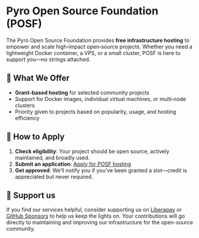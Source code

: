 # Pyro Open Source Foundation (POSF)

The Pyro Open Source Foundation provides **free infrastructure hosting** to empower and scale high‑impact open‑source projects. Whether you need a lightweight Docker container, a VPS, or a small cluster, POSF is here to support you—no strings attached.

## 🌟 What We Offer

- **Grant‑based hosting** for selected community projects  
- Support for Docker images, individual virtual machines, or multi‑node clusters  
- Priority given to projects based on popularity, usage, and hosting efficiency  

## 🚀 How to Apply

1. **Check eligibility**: Your project should be open source, actively maintained, and broadly used.  
2. **Submit an application**: [Apply for POSF hosting](https://pyro.host/posf)  
3. **Get approved**: We’ll notify you if you’ve been granted a slot—credit is appreciated but never required.  

## 💖 Support us

If you find our services helpful, consider supporting us on [Liberapay](https://liberapay.com/pyro) or [GitHub Sponsors](https://github.com/psof-git) to help us keep the lights on. Your contributions will go directly to maintaining and improving our infrastructure for the open-source community.
